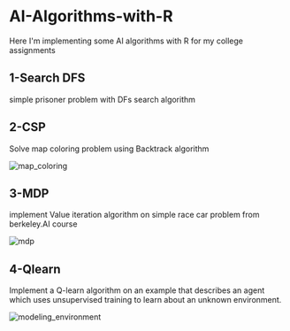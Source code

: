 # AI-Algorithms-with-R
Here I'm implementing some AI algorithms with R for my college assignments 
## 1-Search DFS 
simple prisoner problem with DFs search algorithm 
## 2-CSP 
Solve map coloring problem using Backtrack algorithm 

![map_coloring](https://user-images.githubusercontent.com/20929301/34196002-c5657da2-e568-11e7-9ea0-803c29f499e3.gif)

## 3-MDP 
implement Value iteration algorithm on simple race car problem from berkeley.AI course

![mdp](https://user-images.githubusercontent.com/20929301/34196062-1c06143c-e569-11e7-9713-f1944f48dd4d.PNG)
## 4-Qlearn
Implement a Q-learn algorithm on an example that describes an agent which uses unsupervised training to learn about an unknown environment.


![modeling_environment](https://user-images.githubusercontent.com/20929301/34196099-3f5ca14e-e569-11e7-807a-1ea2872cac54.gif)
